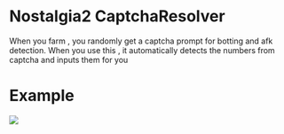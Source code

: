 # Nostalgia2 CaptchaResolver
When you farm , you randomly get a captcha prompt for botting and afk detection.
When you use this , it automatically detects the numbers from captcha and inputs them for you
# Example
![](example.gif)
